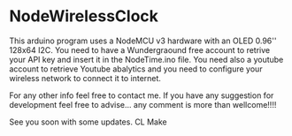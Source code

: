 # NodeWirelessClock

This arduino program uses a NodeMCU v3 hardware with an OLED 0.96'' 128x64 I2C. You need to have a Wundergraound free account to retrive your API key and insert it in the NodeTime.ino file. You need also a youtube account to retrieve Youtube abalytics and you need to configure your wireless network to connect it to internet.

For any other info feel free to contact me. If you have any suggestion for development feel free to advise... any comment is more than wellcome!!!!

See you soon with some updates.
CL Make
